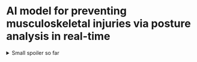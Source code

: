 # AI model for preventing musculoskeletal injuries via posture analysis in real-time

<details> 
  <summary>Small spoiler so far</summary>
   <img width="1710" alt="Screenshot 2025-03-27 at 18 04 45" src="https://github.com/user-attachments/assets/58d1f6e3-816b-41d6-bd8c-2b2b75928d93" />
</details>
